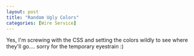```yaml
---
layout: post
title: "Random Ugly Colors"
categories: [Wire Service]
---
```

Yes, I'm screwing with the CSS and setting the colors wildly to see where they'll go.... sorry for the temporary eyestrain :)

<!--more-->

